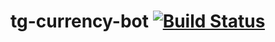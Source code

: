 # tg-currency-bot [![Build Status](https://travis-ci.com/alexcherepashkin/tg-currency-bot.svg?branch=master)](https://travis-ci.com/alexcherepashkin/tg-currency-bot)
